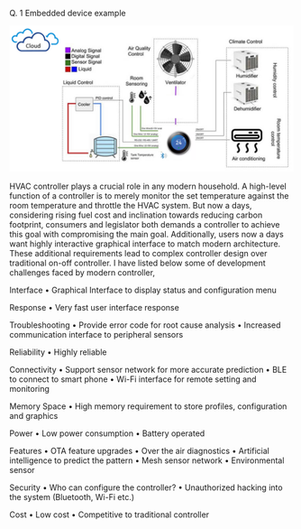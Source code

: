 Q. 1 Embedded device example

![System.png](https://github.com/girichou/embsys310/blob/main/assignment01/System.png)

HVAC controller plays a crucial role in any modern household. A high-level function of a controller is to merely monitor the set temperature against the room temperature and throttle the HVAC system. But now a days, considering rising fuel cost and inclination towards reducing carbon footprint, consumers and legislator both demands a controller to achieve this goal with compromising the main goal.  Additionally, users now a days want highly interactive graphical interface to match modern architecture. These additional requirements lead to complex controller design over traditional on-off controller. I have listed below some of development challenges faced by modern controller,

Interface
•	Graphical Interface to display status and configuration menu

Response
•	Very fast user interface response

Troubleshooting
•	Provide error code for root cause analysis
•	Increased communication interface to peripheral sensors

Reliability
•	Highly reliable

Connectivity
•	Support sensor network for more accurate prediction
•	BLE to connect to smart phone
•	Wi-Fi interface for remote setting and monitoring

Memory Space
•	High memory requirement to store profiles, configuration and graphics

Power
•	Low power consumption
•	Battery operated

Features
•	OTA feature upgrades
•	Over the air diagnostics
•	Artificial intelligence to predict the pattern
•	Mesh sensor network
•	Environmental sensor

Security
•	Who can configure the controller?
•	Unauthorized hacking into the system (Bluetooth, Wi-Fi etc.)

Cost
•	Low cost 
•	Competitive to traditional controller
